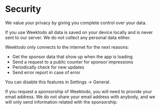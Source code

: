 # Security

We value your privacy by giving you complete control over your data.

If you use Weektodo all data is saved on your device locally and is never sent to our server. We do not collect any personal data either.

Weektodo only connects to the internet for the next reasons:

- Get the sponsor data that show up when the app is loading
- Send a request to a public counter for sponsor impressions
- Periodically check for new updates
- Send error report in case of error

You can disable this features in Settings -> General.

If you request a sponsorship of Weektodo, you will need to provide your email address. We do not share your email address with anybody, and we will only send information related with the sponsorship.